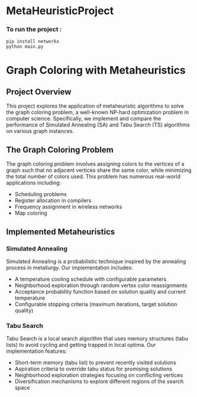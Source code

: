 # MetaHeuristicProject

### To run the project : 
`pip install networkx`  
`python main.py`

# Graph Coloring with Metaheuristics

## Project Overview
This project explores the application of metaheuristic algorithms to solve the graph coloring problem, a well-known NP-hard optimization problem in computer science. Specifically, we implement and compare the performance of Simulated Annealing (SA) and Tabu Search (TS) algorithms on various graph instances.

## The Graph Coloring Problem
The graph coloring problem involves assigning colors to the vertices of a graph such that no adjacent vertices share the same color, while minimizing the total number of colors used. This problem has numerous real-world applications including:
- Scheduling problems
- Register allocation in compilers
- Frequency assignment in wireless networks
- Map coloring

## Implemented Metaheuristics

### Simulated Annealing
Simulated Annealing is a probabilistic technique inspired by the annealing process in metallurgy. Our implementation includes:
- A temperature cooling schedule with configurable parameters
- Neighborhood exploration through random vertex color reassignments
- Acceptance probability function based on solution quality and current temperature
- Configurable stopping criteria (maximum iterations, target solution quality)

### Tabu Search
Tabu Search is a local search algorithm that uses memory structures (tabu lists) to avoid cycling and getting trapped in local optima. Our implementation features:
- Short-term memory (tabu list) to prevent recently visited solutions
- Aspiration criteria to override tabu status for promising solutions
- Neighborhood exploration strategies focusing on conflicting vertices
- Diversification mechanisms to explore different regions of the search space

